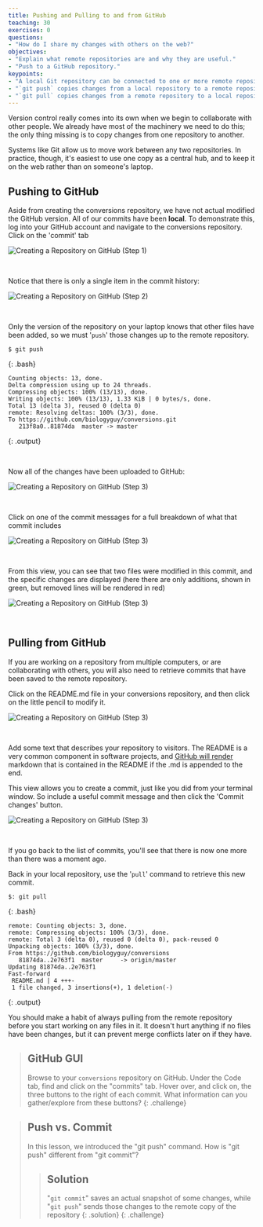 ```yaml
---
title: Pushing and Pulling to and from GitHub
teaching: 30
exercises: 0
questions:
- "How do I share my changes with others on the web?"
objectives:
- "Explain what remote repositories are and why they are useful."
- "Push to a GitHub repository."
keypoints:
- "A local Git repository can be connected to one or more remote repositories."
- "`git push` copies changes from a local repository to a remote repository."
- "`git pull` copies changes from a remote repository to a local repository."
---
```


Version control really comes into its own when we begin to collaborate with
other people.  We already have most of the machinery we need to do this; the
only thing missing is to copy changes from one repository to another.

Systems like Git allow us to move work between any two repositories.  In
practice, though, it's easiest to use one copy as a central hub, and to keep it
on the web rather than on someone's laptop.

## Pushing to GitHub

Aside from creating the conversions repository, we have not actual
 modified the GitHub version. All of our commits have been **local**. To
 demonstrate this, log into your GitHub account and navigate to the
 conversions repository. Click on the 'commit' tab

![Creating a Repository on GitHub (Step 1)](../fig/github-changes-01.png)

&nbsp;

Notice that there is only a single item in the commit history:

![Creating a Repository on GitHub (Step 2)](../fig/github-changes-02.png)

&nbsp;

Only the version of the repository on your laptop knows that other files
 have been added, so we must '`push`' those changes up to the remote repository.
 
~~~
$ git push
~~~
{: .bash}

~~~
Counting objects: 13, done.
Delta compression using up to 24 threads.
Compressing objects: 100% (13/13), done.
Writing objects: 100% (13/13), 1.33 KiB | 0 bytes/s, done.
Total 13 (delta 3), reused 0 (delta 0)
remote: Resolving deltas: 100% (3/3), done.
To https://github.com/biologyguy/conversions.git
   213f8a0..81874da  master -> master
~~~
{: .output}

&nbsp;

Now all of the changes have been uploaded to GitHub:

![Creating a Repository on GitHub (Step 3)](../fig/github-changes-03.png)

&nbsp;

Click on one of the commit messages for a full breakdown of what that
 commit includes

![Creating a Repository on GitHub (Step 3)](../fig/github-changes-04.png)

&nbsp;

From this view, you can see that two files were modified in this commit,
 and the specific changes are displayed (here there are only additions,
 shown in green, but removed lines will be rendered in red)

![Creating a Repository on GitHub (Step 3)](../fig/github-changes-05.png)

&nbsp;

## Pulling from GitHub

If you are working on a repository from multiple computers, or are
 collaborating with others, you will also need to retrieve commits that
 have been saved to the remote repository.
 
Click on the README.md file in your conversions repository, and then
 click on the little pencil to modify it.
 
![Creating a Repository on GitHub (Step 3)](../fig/github-changes-06.png)

&nbsp;

Add some text that describes your repository to visitors. The README is
 a very common component in software projects, and 
 [GitHub will render](https://github.com/adam-p/markdown-here/wiki/Markdown-Cheatsheet)
 markdown that is contained in the README if the .md is appended to the
 end.

This view allows you to create a commit, just like you did from your
 terminal window. So include a useful commit message and then click
 the 'Commit changes' button.

![Creating a Repository on GitHub (Step 3)](../fig/github-changes-07.png)

&nbsp;

If you go back to the list of commits, you'll see that there is now one
 more than there was a moment ago.
 
Back in your local repository, use the '`pull`' command to retrieve this
 new commit.
 
~~~
$: git pull
~~~
{: .bash}

~~~
remote: Counting objects: 3, done.
remote: Compressing objects: 100% (3/3), done.
remote: Total 3 (delta 0), reused 0 (delta 0), pack-reused 0
Unpacking objects: 100% (3/3), done.
From https://github.com/biologyguy/conversions
   81874da..2e763f1  master     -> origin/master
Updating 81874da..2e763f1
Fast-forward
 README.md | 4 +++-
 1 file changed, 3 insertions(+), 1 deletion(-)
~~~
{: .output}

You should make a habit of always pulling from the remote repository
 before you start working on any files in it. It doesn't hurt anything
 if no files have been changes, but it can prevent merge conflicts
 later on if they have.

> ## GitHub GUI
>
> Browse to your `conversions` repository on GitHub.
> Under the Code tab, find and click on the "commits" tab.
> Hover over, and click on, the three buttons to the right of each commit.
> What information can you gather/explore from these buttons?
{: .challenge}

> ## Push vs. Commit
>
> In this lesson, we introduced the "git push" command.
> How is "git push" different from "git commit"?
>
> > ## Solution
> >
> > "`git commit`" saves an actual snapshot of some changes, while
> > "`git push`" sends those changes to the remote copy of the repository
> {: .solution}
{: .challenge}
